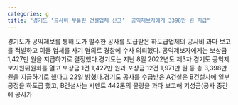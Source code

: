 ```yaml
---
categories: g
title: "경기도 ‘공사비 부풀린 건설업체 신고’  공익제보자에게 3398만 원 지급"
---
```

경기도가 공익제보를 통해 도가 발주한 공사를 도급받은 하도급업체의 공사비 과다 보고를 적발하고 이들 업체를 사기 혐의로 경찰에 수사 의뢰했다. 공익제보자에게는 보상금 1,427만 원을 지급하기로 결정했다.경기도는 지난 8일 2022년도 제3차 경기도 공익제보지원위원회를 열고 보상금 1건 1,427만 원과 포상금 12건 1,971만 원 등 총 3,398만 원을 지급하기로 했다고 22일 밝혔다.경기도 공사를 수급받은 A건설은 B건설사에 일부 공정을 하도급 했고, B건설사는 시멘트 442톤의 물량을 과다 보고해 기성금(공사 중간에 공사가